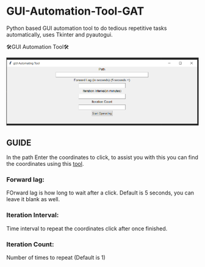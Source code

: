# GUI-Automation-Tool-GAT
Python based GUI automation tool to do tedious repetitive tasks automatically, uses Tkinter and pyautogui.

🛠️GUI Automation Tool🛠️

![](Screenshots/automating_tool_png.PNG)

## GUIDE
In the path Enter the coordinates to click, to assist you with this you can find the coordinates using this [tool](www.google.com).
### Forward lag: 
FOrward lag is how long to wait after a click. Default is 5 seconds, you can leave it blank as well.
### Iteration Interval: 
Time interval to repeat the coordinates click after once finished.
### Iteration Count: 
Number of times to repeat (Default is 1) 
